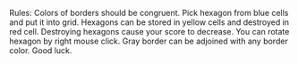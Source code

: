 Rules: Colors of borders should be congruent. Pick hexagon from   blue cells and put it into grid. Hexagons can be stored in yellow cells and destroyed in red cell. Destroying hexagons cause your score to decrease. You can rotate hexagon by right mouse click. Gray border can be adjoined with any border color. Good luck.